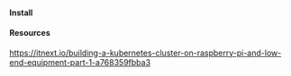 #### Install

#### Resources

https://itnext.io/building-a-kubernetes-cluster-on-raspberry-pi-and-low-end-equipment-part-1-a768359fbba3
